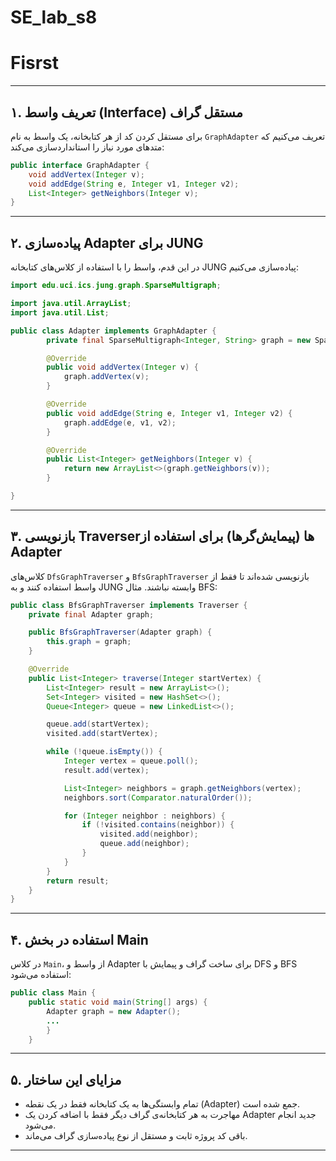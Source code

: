 # SE_lab_s8
# Fisrst
---

## ۱. تعریف واسط (Interface) مستقل گراف

برای مستقل کردن کد از هر کتابخانه، یک واسط به نام `GraphAdapter` تعریف می‌کنیم که متدهای مورد نیاز را استانداردسازی می‌کند:

```java
public interface GraphAdapter {
    void addVertex(Integer v);
    void addEdge(String e, Integer v1, Integer v2);
    List<Integer> getNeighbors(Integer v);
}
```

---

## ۲. پیاده‌سازی Adapter برای JUNG

در این قدم، واسط را با استفاده از کلاس‌های کتابخانه JUNG پیاده‌سازی می‌کنیم:

```java
import edu.uci.ics.jung.graph.SparseMultigraph;

import java.util.ArrayList;
import java.util.List;

public class Adapter implements GraphAdapter {
        private final SparseMultigraph<Integer, String> graph = new SparseMultigraph<>();

        @Override
        public void addVertex(Integer v) {
            graph.addVertex(v);
        }

        @Override
        public void addEdge(String e, Integer v1, Integer v2) {
            graph.addEdge(e, v1, v2);
        }

        @Override
        public List<Integer> getNeighbors(Integer v) {
            return new ArrayList<>(graph.getNeighbors(v));
        }

}
```

---

## ۳. بازنویسی Traverserها (پیمایش‌گرها) برای استفاده از Adapter

کلاس‌های `DfsGraphTraverser` و `BfsGraphTraverser` بازنویسی شده‌اند تا فقط از واسط استفاده کنند و به JUNG وابسته نباشند. مثال BFS:

```java
public class BfsGraphTraverser implements Traverser {
    private final Adapter graph;

    public BfsGraphTraverser(Adapter graph) {
        this.graph = graph;
    }

    @Override
    public List<Integer> traverse(Integer startVertex) {
        List<Integer> result = new ArrayList<>();
        Set<Integer> visited = new HashSet<>();
        Queue<Integer> queue = new LinkedList<>();

        queue.add(startVertex);
        visited.add(startVertex);

        while (!queue.isEmpty()) {
            Integer vertex = queue.poll();
            result.add(vertex);

            List<Integer> neighbors = graph.getNeighbors(vertex);
            neighbors.sort(Comparator.naturalOrder());

            for (Integer neighbor : neighbors) {
                if (!visited.contains(neighbor)) {
                    visited.add(neighbor);
                    queue.add(neighbor);
                }
            }
        }
        return result;
    }
}
```

---

## ۴. استفاده در بخش Main

در کلاس `Main`، از واسط و Adapter برای ساخت گراف و پیمایش با DFS و BFS استفاده می‌شود:

```java
public class Main {
    public static void main(String[] args) {
        Adapter graph = new Adapter();
        ...
        }
    }
```

---

## ۵. مزایای این ساختار

- تمام وابستگی‌ها به یک کتابخانه فقط در یک نقطه (Adapter) جمع شده است.
- مهاجرت به هر کتابخانه‌ی گراف دیگر فقط با اضافه کردن یک Adapter جدید انجام می‌شود.
- باقی کد پروژه ثابت و مستقل از نوع پیاده‌سازی گراف می‌ماند.

---





